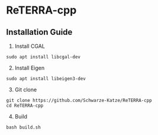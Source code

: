 # ReTERRA-cpp
## Installation Guide
1. Install CGAL
```
sudo apt install libcgal-dev
```
2. Install Eigen
```
sudo apt install libeigen3-dev
```
3. Git clone
```
git clone https://github.com/Schwarze-Katze/ReTERRA-cpp
cd ReTERRA-cpp
```
4. Build
```
bash build.sh
```
